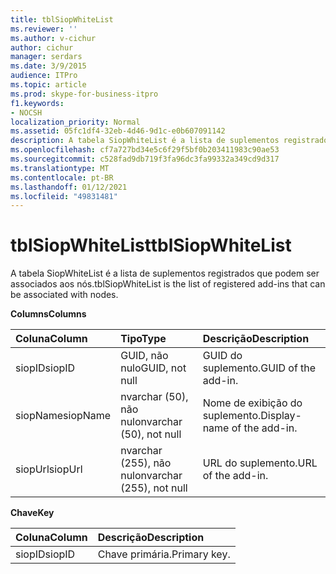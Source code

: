 ```yaml
---
title: tblSiopWhiteList
ms.reviewer: ''
ms.author: v-cichur
author: cichur
manager: serdars
ms.date: 3/9/2015
audience: ITPro
ms.topic: article
ms.prod: skype-for-business-itpro
f1.keywords:
- NOCSH
localization_priority: Normal
ms.assetid: 05fc1df4-32eb-4d46-9d1c-e0b607091142
description: A tabela SiopWhiteList é a lista de suplementos registrados que podem ser associados aos nós.
ms.openlocfilehash: cf7a727bd34e5c6f29f5bf0b203411983c90ae53
ms.sourcegitcommit: c528fad9db719f3fa96dc3fa99332a349cd9d317
ms.translationtype: MT
ms.contentlocale: pt-BR
ms.lasthandoff: 01/12/2021
ms.locfileid: "49831481"
---
```

# <a name="tblsiopwhitelist"></a><span data-ttu-id="0a084-103">tblSiopWhiteList</span><span class="sxs-lookup"><span data-stu-id="0a084-103">tblSiopWhiteList</span></span>
 
<span data-ttu-id="0a084-104">A tabela SiopWhiteList é a lista de suplementos registrados que podem ser associados aos nós.</span><span class="sxs-lookup"><span data-stu-id="0a084-104">tblSiopWhiteList is the list of registered add-ins that can be associated with nodes.</span></span>
  
<span data-ttu-id="0a084-105">**Columns**</span><span class="sxs-lookup"><span data-stu-id="0a084-105">**Columns**</span></span>

|<span data-ttu-id="0a084-106">**Coluna**</span><span class="sxs-lookup"><span data-stu-id="0a084-106">**Column**</span></span>|<span data-ttu-id="0a084-107">**Tipo**</span><span class="sxs-lookup"><span data-stu-id="0a084-107">**Type**</span></span>|<span data-ttu-id="0a084-108">**Descrição**</span><span class="sxs-lookup"><span data-stu-id="0a084-108">**Description**</span></span>|
|:-----|:-----|:-----|
|<span data-ttu-id="0a084-109">siopID</span><span class="sxs-lookup"><span data-stu-id="0a084-109">siopID</span></span>  <br/> |<span data-ttu-id="0a084-110">GUID, não nulo</span><span class="sxs-lookup"><span data-stu-id="0a084-110">GUID, not null</span></span>  <br/> |<span data-ttu-id="0a084-111">GUID do suplemento.</span><span class="sxs-lookup"><span data-stu-id="0a084-111">GUID of the add-in.</span></span>  <br/> |
|<span data-ttu-id="0a084-112">siopName</span><span class="sxs-lookup"><span data-stu-id="0a084-112">siopName</span></span>  <br/> |<span data-ttu-id="0a084-113">nvarchar (50), não nulo</span><span class="sxs-lookup"><span data-stu-id="0a084-113">nvarchar (50), not null</span></span>  <br/> |<span data-ttu-id="0a084-114">Nome de exibição do suplemento.</span><span class="sxs-lookup"><span data-stu-id="0a084-114">Display-name of the add-in.</span></span>  <br/> |
|<span data-ttu-id="0a084-115">siopUrl</span><span class="sxs-lookup"><span data-stu-id="0a084-115">siopUrl</span></span>  <br/> |<span data-ttu-id="0a084-116">nvarchar (255), não nulo</span><span class="sxs-lookup"><span data-stu-id="0a084-116">nvarchar (255), not null</span></span>  <br/> |<span data-ttu-id="0a084-117">URL do suplemento.</span><span class="sxs-lookup"><span data-stu-id="0a084-117">URL of the add-in.</span></span>  <br/> |
   
<span data-ttu-id="0a084-118">**Chave**</span><span class="sxs-lookup"><span data-stu-id="0a084-118">**Key**</span></span>

|<span data-ttu-id="0a084-119">**Coluna**</span><span class="sxs-lookup"><span data-stu-id="0a084-119">**Column**</span></span>|<span data-ttu-id="0a084-120">**Descrição**</span><span class="sxs-lookup"><span data-stu-id="0a084-120">**Description**</span></span>|
|:-----|:-----|
|<span data-ttu-id="0a084-121">siopID</span><span class="sxs-lookup"><span data-stu-id="0a084-121">siopID</span></span>  <br/> |<span data-ttu-id="0a084-122">Chave primária.</span><span class="sxs-lookup"><span data-stu-id="0a084-122">Primary key.</span></span>  <br/> |
   

